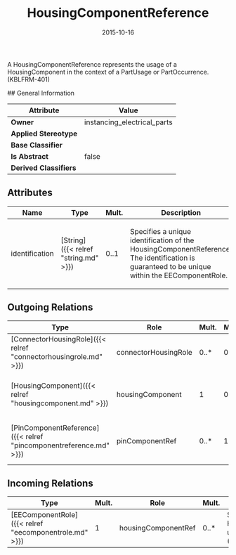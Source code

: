 ﻿---
title: HousingComponentReference
toc: false
type: specs
date: "2015-10-16"
draft: false
specification: VEC
version: 1.1.2
documentType: "Recommendation"
elementType: Class
classes:
  - HousingComponentReference
menu_name: vec-1.1.2
---
<p>A HousingComponentReference represents the usage of a HousingComponent in the context of a PartUsage or PartOccurrence.  (KBLFRM-401) </p>
## General Information

| Attribute               | Value |
|-------------------------|-------|
| **Owner**               | instancing_electrical_parts |
| **Applied Stereotype**  |   |
| **Base Classifier**     |   |
| **Is Abstract**         | false |
| **Derived Classifiers** |   |

## Attributes
|  Name  |  Type  |  Mult.  |  Description  |  Owning Classifier  |
|--------|--------|---------|---------------|--------------|
|identification | [String]({{< relref "string.md" >}}) | 0..1 | <p> Specifies a unique identification of the HousingComponentReference. The identification is guaranteed to be unique within the EEComponentRole.      </p> | [HousingComponentReference]({{< relref "housingcomponentreference.md" >}}) |

## Outgoing Relations
|    Type  |   Role   |   Mult.   |   Mult.   |   Description   |
|----------|----------|-----------|-----------|-----------------|
| [ConnectorHousingRole]({{< relref "connectorhousingrole.md" >}}) | connectorHousingRole | 0..* | 0..1 |  |
| [HousingComponent]({{< relref "housingcomponent.md" >}}) | housingComponent | 1 | 0..* | Points to the HousingComponent referenced by the HousingComponent reference.  (KBLFRM-401) |
| [PinComponentReference]({{< relref "pincomponentreference.md" >}}) | pinComponentRef | 0..* | 1 | Specifies the PinComponentReferences used in the HousingComponentReference.  (KBLFRM-401) |
##  Incoming Relations
|    Type  |   Mult.  |   Role    |   Mult.   |   Description  |
|----------|----------|-----------|-----------|----------------|
| [EEComponentRole]({{< relref "eecomponentrole.md" >}}) | 1 | housingComponentRef | 0..* | Specifies the HousingComponentReferences used in the EEComponentRole.  (KBLFRM-401) |
